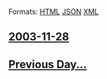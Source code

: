 
Formats: [HTML](2003/11/28/index.html)  [JSON](2003/11/28/index.json)  [XML](2003/11/28/index.xml)  

## [2003-11-28](/news/2003/11/28/index.md)

## [Previous Day...](/news/2003/11/27/index.md)

